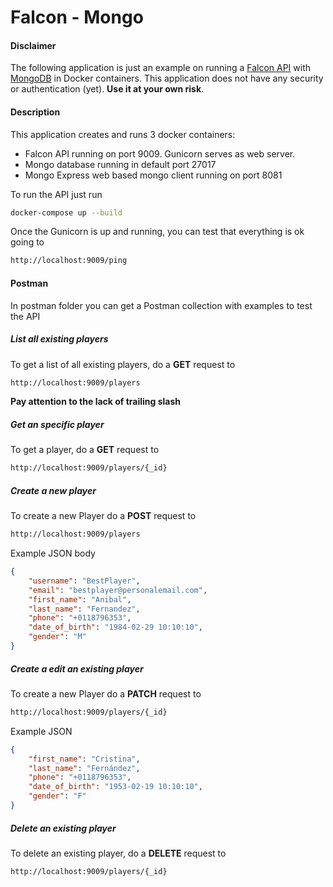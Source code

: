 # Falcon - Mongo

#### Disclaimer
The following application is just an example on running a [Falcon API](https://falcon.readthedocs.io/en/stable/) with [MongoDB](https://www.mongodb.com/) in Docker containers. This application does not have any security or authentication (yet). **Use it at your own risk**.

#### Description

This application creates and runs 3 docker containers:
* Falcon API running on port 9009. Gunicorn serves as web server.
* Mongo database running in default port 27017
* Mongo Express web based mongo client running on port 8081

To run the API just run

```sh
docker-compose up --build
```

Once the Gunicorn is up and running, you can test that everything is ok going to 
```html
http://localhost:9009/ping
```
#### Postman
In postman folder you can get a Postman collection with examples to test the API

##### List all existing players
To get a list of all existing players, do a **GET** request to
```html    
http://localhost:9009/players
```
**Pay attention to the lack of trailing slash**

##### Get an specific player
To get a player, do a **GET** request to
```html 
http://localhost:9009/players/{_id}
```
##### Create a new player
To create a new Player do a **POST** request to
```html 
http://localhost:9009/players
```
    
Example JSON body

```json
{
    "username": "BestPlayer",
    "email": "bestplayer@personalemail.com",
    "first_name": "Anibal",
    "last_name": "Fernandez",
    "phone": "+0118796353",
    "date_of_birth": "1984-02-29 10:10:10",
    "gender": "M"
}
```

##### Create a edit an existing player
To create a new Player do a **PATCH** request to
```html
http://localhost:9009/players/{_id}
```
    
Example JSON

```json
{
    "first_name": "Cristina",
    "last_name": "Fernández",
    "phone": "+0118796353",
    "date_of_birth": "1953-02-19 10:10:10",
    "gender": "F"
}
```

##### Delete an existing player
To delete an existing player, do a **DELETE** request to
```html 
http://localhost:9009/players/{_id}
```
    
